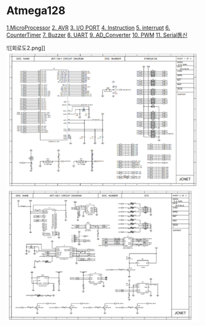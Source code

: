# Atmega128

[1.MicroProcessor](1.Microprocessor/Microprocessor)
[2. AVR](./2.AVR/AVR)
[3. I/O PORT](3.IOport/IOport)
[4. Instruction](./4.Instruction/Instruction)
[5. interrupt](5.Interrupt/Interrupt)
[6. CounterTimer](6.CounterTimer/CounterTimer)
[7. Buzzer](./7.Buzzer/7.Buzzer)
[8. UART](./8.UART/8.UART)
[9. AD_Converter](./9.AD_Converter/AD_Converter)
[10. PWM](./10.PWM/PWM)
[11. Serial통신](./11.Serial/Serial)


![[회로도2.png]]
![회로도](회로도1.png)
![](회로도2.png)